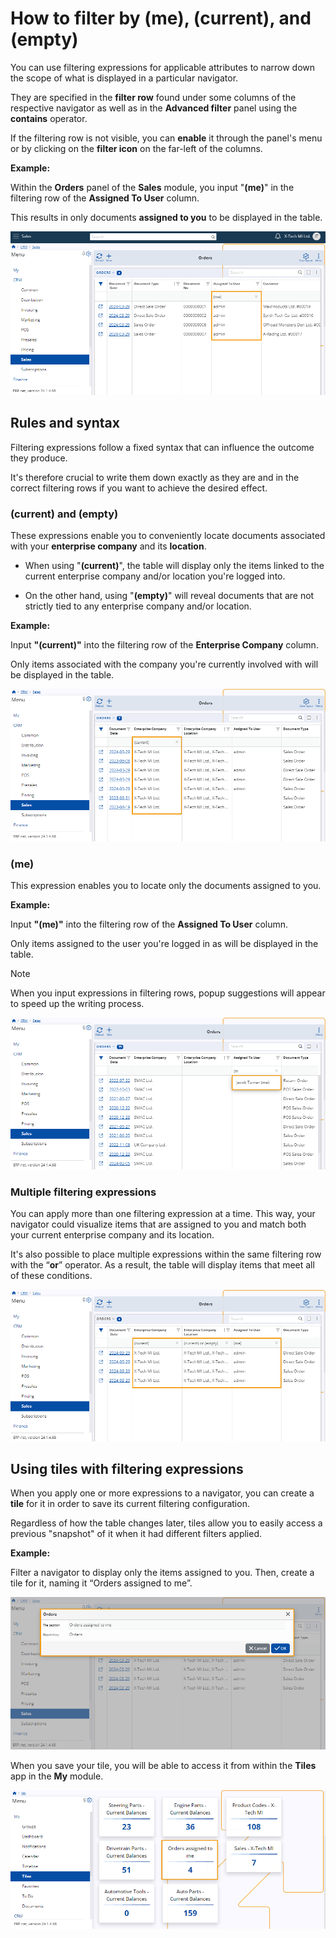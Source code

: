 # How to filter by (me), (current), and (empty)
 
You can use filtering expressions for applicable attributes to narrow down the scope of what is displayed in a particular navigator.
 
They are specified in the **filter row** found under some columns of the respective navigator as well as in the **Advanced filter** panel using the **contains** operator.
 
If the filtering row is not visible, you can **enable** it through the panel's menu or by clicking on the **filter icon** on the far-left of the columns.

**Example:**

Within the **Orders** panel of the **Sales** module, you input "**(me)**" in the filtering row of the **Assigned To User** column.

This results in only documents **assigned to you** to be displayed in the table.
 
![picture](pictures/filtering_expression_(me)_29_03.png)
 
## Rules and syntax
 
Filtering expressions follow a fixed syntax that can influence the outcome they produce.

It's therefore crucial to write them down exactly as they are and in the correct filtering rows if you want to achieve the desired effect.
 
### (current) and (empty)

These expressions enable you to conveniently locate documents associated with your **enterprise company** and its **location**.

* When using "**(current)**", the table will display only the items linked to the current enterprise company and/or location you're logged into.

* On the other hand, using "**(empty)**" will reveal documents that are not strictly tied to any enterprise company and/or location.

**Example:**

Input **"(current)"** into the filtering row of the **Enterprise Company** column. 

Only items associated with the company you're currently involved with will be displayed in the table.
 
![picture](pictures/filtering_expression_(current)_29_03.png)

### (me)

This expression enables you to locate only the documents assigned to you.

**Example:**

Input **"(me)"** into the filtering row of the **Assigned To User** column. 

Only items assigned to the user you're logged in as will be displayed in the table.
 
> [!NOTE]
> 
> When you input expressions in filtering rows, popup suggestions will appear to speed up the writing process.

![picture](pictures/filtering_expression_popup_29_03.png)

### Multiple filtering expressions

You can apply more than one filtering expression at a time. This way, your navigator could visualize items that are assigned to you and match both your current enterprise company and its location. 

It's also possible to place multiple expressions within the same filtering row with the “**or**” operator. As a result, the table will display items that meet all of these conditions.

![picture](pictures/filtering_expression_combination_29_03.png)

## Using tiles with filtering expressions

When you apply one or more expressions to a navigator, you can create a **tile** for it in order to save its current filtering configuration.

Regardless of how the table changes later, tiles allow you to easily access a previous "snapshot" of it when it had different filters applied.

**Example:**

Filter a navigator to display only the items assigned to you. Then, create a tile for it, naming it “Orders assigned to me”.
 
![picture](pictures/filtering_expression_tile_name_29_03.png)
 
When you save your tile, you will be able to access it from within the **Tiles** app in the **My** module.
 
![picture](pictures/filtering_expression_tile_29_03.png)
